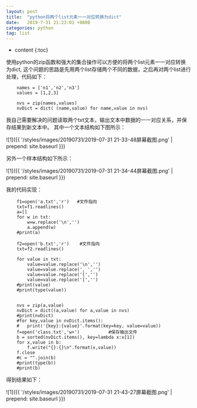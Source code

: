 ```yaml
---
layout: post
title:  "python将两个list元素一一对应转换为dict"
date:   2019-7-31 21:23:01 +0800
categories: python
tag: list
---
```


* content
{:toc}


使用python的zip函数和强大的集合操作可以方便的将两个list元素一一对应转换为dict, 这个问题的思路是先用两个list存储两个不同的数据，之后再对两个list进行处理，代码如下：

        names = ['n1','n2','n3']
        values = [1,2,3]

        nvs = zip(names,values)
        nvDict = dict( (name,value) for name,value in nvs)

我自己需要解决的问题读取两个txt文本，输出文本中数据的一一对应关系，并保存结果到新文本中。
其中一个文本结构如下图所示：

![1]({{ '/styles/images/20190731/2019-07-31 21-33-48屏幕截图.png' | prepend: site.baseurl  }})

另外一个样本结构如下所示：

![1]({{ '/styles/images/20190731/2019-07-31 21-34-44屏幕截图.png' | prepend: site.baseurl  }})

我的代码实现：
        
        f1=open('a.txt','r')   #文件指向
        txt=f1.readlines()
        a=[]
        for w in txt:
            w=w.replace('\n','')
            a.append(w)
        #print(a)

        f2=open('b.txt','r')    #文件指向
        txt=f2.readlines()

        for value in txt:
            value=value.replace('\n','')    
            value=value.replace(', ','')
            value=value.replace('[','')
            value=value.replace(']','')
        #print(value)
        #print(type(value))


        nvs = zip(a,value)
        nvDict = dict((a,value) for a,value in nvs)
        #print(nvDict)
        #for key,value in nvDict.items():
        #	print('{key}:{value}'.format(key=key, value=value))
        f=open('class.txt','w+')           #保存输出文件              
        b = sorted(nvDict.items(), key=lambda x:x[1])
        for x,value in b:
            f.write("{}:{}\n".format(x,value))
        f.close
        #c = "".join(b)
        #print(type(b))
        #print(b)

得到结果如下：

![1]({{ '/styles/images/20190731/2019-07-31 21-43-27屏幕截图.png' | prepend: site.baseurl  }})




